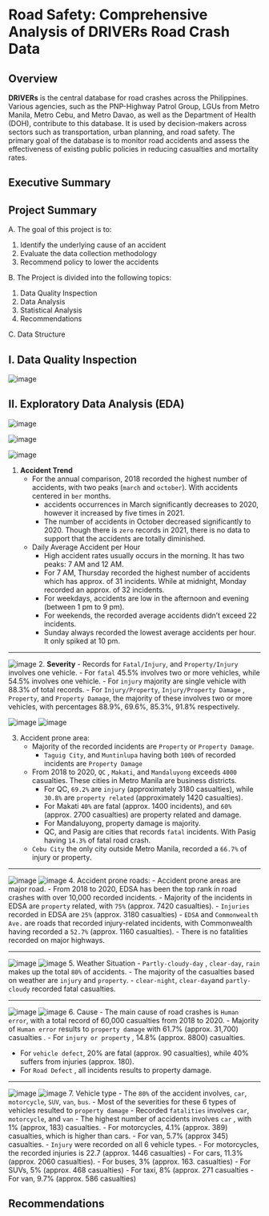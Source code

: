 # Road Safety: Comprehensive Analysis of DRIVERs Road Crash Data

## Overview

**DRIVERs** is the central database for road crashes across the Philippines. Various agencies, such as the PNP-Highway Patrol Group, LGUs from Metro Manila, Metro Cebu, and Metro Davao, as well as the Department of Health (DOH), contribute to this database. It is used by decision-makers across sectors such as transportation, urban planning, and road safety. The primary goal of the database is to monitor road accidents and assess the effectiveness of existing public policies in reducing casualties and mortality rates.

## Executive Summary

## Project Summary

A. The goal of this project is to:

1. Identify the  underlying cause of an accident
2. Evaluate the data collection methodology
3. Recommend policy to lower the accidents

B. The Project is divided into the following topics:

1. Data Quality Inspection
2. Data Analysis
3. Statistical Analysis
4. Recommendations

C. Data Structure

## I. Data Quality Inspection

![image](https://github.com/user-attachments/assets/ea67af8f-701d-4d45-b68e-3e9ed9983f09)


## II. Exploratory Data Analysis (EDA)
![image](https://github.com/user-attachments/assets/0f539bc2-cb83-44c9-9399-d067c79b0b03)

![image](https://github.com/user-attachments/assets/ec86676b-f065-4f7b-aac1-665f7b094ed3)

![image](https://github.com/user-attachments/assets/ba8b6e0e-f25d-4a7a-acc6-7a75d814c85e)
1. **Accident Trend**
   - For the annual comparison, 2018 recorded the highest number of accidents, with two peaks (`march` and `october`). With accidents centered in `ber` months.
     - accidents occurrences in March significantly decreases to 2020, however it increased by five times in 2021.
     - The number of accidents in October decreased significantly to 2020. Though there is `zero` records in 2021, there is no data to support that the accidents are totally diminished.
   - Daily Average Accident per Hour
     - High accident rates usually occurs in the morning. It has two peaks: 7 AM and 12 AM.
     - For 7 AM, Thursday recorded the highest number of accidents which has approx. of 31 incidents. While at midnight, Monday recorded an approx. of 32 incidents.
     - For weekdays, accidents are low in the afternoon and evening (between 1 pm to 9 pm).
     - For weekends, the recorded average accidents didn’t exceed 22 incidents.
     - Sunday always recorded the lowest average accidents per hour. It only spiked at 10 pm.

---
![image](https://github.com/user-attachments/assets/d26cca54-8bfe-44b5-9b38-31949b3d0e62)
2. **Severity**
    - Records for `Fatal/Injury`, and `Property/Injury`  involves one vehicle. 
    - For `fatal` 45.5% involves two or more vehicles, while 54.5% involves one vehicle.
    - For `injury` majority are single vehicle with 88.3% of total records.
    - For `Injury/Property`, `Injury/Property Damage` , `Property`, and `Property Damage`, the majority of these involves two or more vehicles, with percentages 88.9%, 69.6%, 85.3%, 91.8% respectively.

![image](https://github.com/user-attachments/assets/cc644df6-436a-4350-90dd-d5714c5f499d)
![image](https://github.com/user-attachments/assets/0ec10da3-fe28-4f39-8d41-22b3f1276c1f)

3. Accident prone area:
   - Majority of the recorded incidents are `Property` or `Property Damage`.
     - `Taguig City`, and `Muntinlupa` having both `100%` of recorded incidents are `Property Damage`
   - From 2018 to 2020, `QC` , `Makati`, and `Mandaluyong` exceeds `4000` casualties. These cities in Metro Manila are business districts.
     - For QC, `69.2%` are `injury` (approximately 3180 casualties), while `30.8%` are `property related` (approximately 1420 casualties).
     - For Makati `40%` are fatal (approx. 1400 incidents), and `60%` (approx. 2700 casualties) are property related and damage.
     - For Mandaluyong, property damage is majority.
     - QC, and Pasig are cities that records `fatal` incidents. With Pasig having `14.3%` of fatal road crash.
   - `Cebu City` the only city outside Metro Manila, recorded a `66.7%` of injury or property.

---
![image](https://github.com/user-attachments/assets/4e209029-6488-4b4a-b87c-f16c43339d0a)
![image](https://github.com/user-attachments/assets/dc349108-2225-4a2b-ba03-e66e64cc8df1)
4.  Accident prone roads: 
    - Accident prone areas are major road.
    - From 2018 to 2020, EDSA has been the top rank in road crashes with over 10,000 recorded incidents.
       - Majority of the incidents in EDSA are `property` related, with `75%` (approx. 7420 casualties).
       - `Injuries`  recorded in EDSA are `25%` (approx. 3180 casualties)
    - `EDSA` and `Commonwealth Ave.` are roads that recorded injury-related incidents, with Commonwealth having recorded a `52.7%` (approx. 1160 casualties).
    - There is no fatalities recorded on major highways.

---
![image](https://github.com/user-attachments/assets/6c021815-e7e8-4ee3-9632-aeb9ecf69d0a)
![image](https://github.com/user-attachments/assets/4878e484-b541-49cc-abd7-80d64c80cc5f)
5. Weather Situation
    - `Partly-cloudy-day` , `clear-day`, `rain` makes up the total `80%` of accidents.
    - The majority of the casualties based on weather are `injury` and `property`.
    - `clear-night`, `clear-day`and `partly-cloudy` recorded fatal casualties.

---
![image](https://github.com/user-attachments/assets/23fea4f8-d923-4755-b440-344cab5b0f4d)
![image](https://github.com/user-attachments/assets/169f6bb6-1b34-47a1-98a8-b6249e8b4860)
6. Cause
    - The main cause of road crashes is `Human error`, with a total record of 60,000 casualties from 2018 to 2020.
    - Majority of `Human error` results to `property damage` with 61.7% (approx. 31,700) casualties .
    - For `injury or property` , 14.8% (approx. 8800) casualties.
- For `vehicle defect`, 20% are fatal (approx. 90 casualties), while 40% suffers from injuries (approx. 180).
- For `Road Defect` , all incidents results to property damage.

---
![image](https://github.com/user-attachments/assets/ca9396d4-a0ab-4f86-ae11-df180e335b67)
![image](https://github.com/user-attachments/assets/2d72bf99-d330-42e6-80a6-5da501ea4434)
7. Vehicle type
    - The `80%` of the accident involves, `car`, `motorcycle`, `SUV`, `van`, `bus`.
        - Most of the severities for these 6 types of vehicles resulted to `property damage`
        - Recorded `fatalities` involves `car`, `motorcycle`, and `van`
            - The highest number of accidents involves `car` , with 1% (approx, 183) casualties.
            - For motorcycles, 4.1% (approx. 389) casualties, which is higher than cars.
            - For van, 5.7% (approx 345) casualties.
        - `Injury`  were recorded on all 6 vehicle types.
            - For motorcycles, the recorded injuries is 22.7 (approx. 1446 casualties)
            - For cars, 11.3% (approx. 2060 casualties).
            - For buses, 3% (approx. 163. casualties)
            - For SUVs, 5% (approx. 468 casualties)
            - For taxi, 8% (approx. 271 casualties
            - For van, 9.7% (approx. 586 casualties)

## Recommendations
